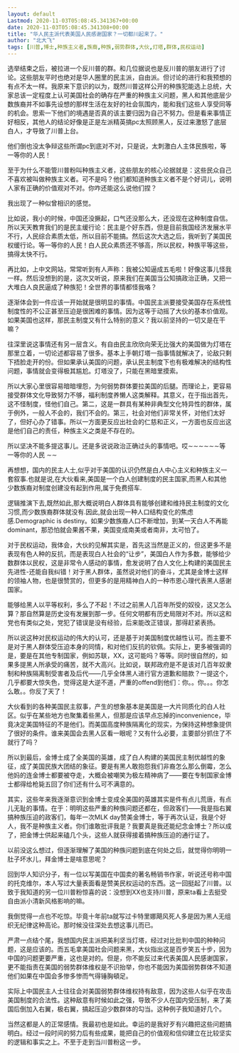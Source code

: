 ```yaml
---
layout: default
Lastmod: 2020-11-03T05:08:45.341367+00:00
date: 2020-11-03T05:08:45.341308+00:00
title: "华人民主派代表美国人民感谢国家？一切都川起来了。"
author: "北大飞"
tags: [川普,博士,种族主义者,族裔,种族,弱势群体,大伙,灯塔,群体,民权运动]
---
```


选举结束之后，被拉进一个反川普的群。和几位据说也是反川普的朋友进行了讨论。这些朋友平时也绝对是华人圈里的民主派，自由派。但讨论的进行和我预想的有点不太一样。我原来下意识的以为，既然川普这样公开的种族犯能选上总统，大家总该一定程度上认可美国社会的确存在严重的种族主义问题，黑人和其他底层少数族裔并不如事先设想的那样生活在友好的社会氛围内，能和我们这些人享受同等的机会。思索一下他们的境遇是否真的该主要归因为自己不努力。但是看来事情正好相反，其他人的结论好像是正是左派精英搞pc太照顾黑人，反过来激怒了底层白人，才导致了川普上台。  

他们倒也没太争辩这些所谓pc到底对不对，只是说，太刺激白人主体民族啦，等一等你的人民！

至于为什么不能管川普粉叫种族主义者，这些朋友的核心论据就是：这些民众自己不喜欢被叫做种族主义者。可不是吗？他们都知道种族主义者不是个好词儿，说明人家有正确的价值观对不对。你咋还能这么说他们捏？

我出现了一种似曾相识的感觉。

比如说，我小的时候，中国还没撅起，口气还没那么大，还没现在这种制度自信。所以天天教育我们的是民主缓行论：民主是个好东西，但是目前我国经济发展水平不行，人民综合素质太低，所以目前不能搞。然后这次大选之后，我听到了美国民权缓行论。等一等你的人民！白人民众素质还不够高，所以民权，种族平等这些，搞得太快不行。

再比如，上中文网站，常常听到有人声称：我被公知逼成五毛啦！好像这事儿怪我一样。然后没想到的是，这次又听说，原来我们在美国当公知搞政治正确，又把一大堆白人良民逼成了种族犯！全世界的事情都怪我咯？

逐渐体会到一件应该一开始就是很明显的事情。中国民主派要接受美国存在系统性制度性的不公正甚至压迫是很困难的事情。因为这等于动摇了大伙的基本价值观。如果美国也这样，那民主制度又有什么特别的意义？我以前坚持的一切又是在干嘛？

往深里说这事情还有另一层含义。有自由民主欣欣向荣无比强大的美国做为灯塔在那里立着，一切论述都容易了很多。基本上手朝灯塔一指事情就解决了，论敌只剩下捂脸走开的份。但如果承认美国的问题，承认民主制度下也有极难解决的结构性问题，事情就会变得极其尴尬。灯塔没了，只能在黑暗里摸索。

所以大家心里很容易暗暗埋怨，为何弱势群体要拉美国的后腿。而理论上，更容易接受群体文化导致努力不够，福利制度养懒人这类解释。其意义，在于指出首先，这不怪制度，怪他们自己。第二，这是一群具有某种非典型文化特异性的群体，属于例外，一般人不会的，我们不会的。第三，社会对他们非常关怀，对他们太好了，但好心办了错事。所以一方面更反应出社会的仁慈和正义，一方面也反应出这是他们自己的责任，种族主义之类是不存在的。

所以坚决不能多提这事儿。还是多说说政治正确过头的事情吧。哎∼∼∼∼∼∼等一等你的人民 ∼∼

再想想，国内的民主人士,似乎对于美国的认识仍然是白人中心主义和种族主义一套叙事.也就是说,在大伙看来,美国是一个白人创建制度的民主国家,而黑人和其他少数族裔对制度创建没有起到作用,属于免费搭车.

逻辑推演下去,既然如此,那大概说明白人群体具有能够创建和维持民主制度的文化习惯,而少数族裔群体就没有.因此,就会出现一种人口结构变化的焦虑感.Demographic is destiny。如果少数族裔人口不断增加，到某一天白人不再能dominant，那恐怕就会果酱不果，美国变成南美或者南非，太可怕了。

对于民权运动，我体会，大伙的见解其实是，首先这当然是正义的，但这更多不是表现有色人种的反抗，而是表现白人社会的“让步”，美国白人作为多数，能够给少数群体以民权，这是非常令人感动的事情，愈发说明了白人文化上构建的美国民主先进性-还能自我纠错！对于黑人群体，虽然说对他们的奋斗，尤其是金博士这样的领袖人物，也是很赞赏的，但更多的是用精神白人的一种市恩心理代表黑人感谢国家。

能够给黑人以平等权利，多么了不起！不过之前黑人几百年所受的奴役，这又怎么算？那自然算是历史没有发展到那一步。任何文明都有历史局限对不对。所以这和党也有类似之处，党犯了错误是没有经验，后来能改正错误，那得赶紧表扬。

所以说这种对民权运动的伟大的认可，还是基于对美国制度优越性认可。而主要不是对于黑人群体受压迫本身的同情，和对他们反抗的钦佩。实际上，更多被强调的是，要是在其他专制国家，例如苏联，XX，这可能吗？等等。同时很自然的，如果多提黑人所承受的痛苦，就不大高兴。比如说，联邦政府是不是该对几百年奴隶制和种族隔离制受害者及后代——几乎全体黑人进行官方道歉和赔款？一提这个，几乎都要大惊失色，觉得这是大逆不道，严重的offend到他们：你。。你。。。你怎么敢。。你反了天了！

大伙看到的各种美国民主叙事，产生的想象基本是美国是一大片同质化的白人社区。似乎在某些地方也聚集着些黑人，但那是应该早点忘掉的inconvenience，毕竟决定美国特征的不是他们。而美国高度种族隔离化的现实，为保持这种想象提供了很好的条件。谁来美国会去黑人区看一眼呢？又有什么必要，主要部分抓住了不就行了吗？

所以到最后，金博士成了全美国的英雄，成了白人构建的美国民主制优越性的象征，成了美国民族大团结的象征。要是有黑人敢抱怨我们非裔怎么那么倒霉，怎么他妈的连金博士都要被夺走，大概会被嘲笑为极左精神病了——要在专制国家金博士都得给枪毙五回了你们还有什么可不满意的。

其实，这些年来我逐渐意识到金博士变成全美国的英雄其实是件有点儿荒唐，有点儿无耻的事情。在于：明明这些严重的种族问题还都在，但政客们——我是指右翼搞种族压迫的政客们，每年一次MLK day赞美金博士，等于再次认证，我是个好人，我不是种族主义者。你们谁敢批评我是？我要真是我还能纪念金博士？所以成了，把金博士供起来磕几个头，这些人就获得接着搞种族压迫的通行证了。

以前没这么想过，但逐渐理解了美国的种族问题到底在何处之后，就觉得你明明一肚子坏水儿，拜金博士是啥意思呢？

回到华人知识分子，有一位以写美国在中国卖的著名畅销书作家，听说还号称中国的托克维尔，本人写过大量表面看是赞美民权运动的东西。这一回挺起了川普。以致于我知道的另一位川普粉惊喜的说：没想到XX也支持川普，原来ta看上去挺受自由派小清新风格影响的嘛。

我倒觉得一点也不吃惊。毕竟十年前ta就写过卡特里娜飓风死人多是因为黑人无组织无纪律这种高论。那时候没往深处去想这事儿而已。

严肃一点结个尾，我想国内民主派把美利坚当灯塔，经过对比批判中国的种种问题，这是应该的。而五毛拿美国社会问题来黑，大伙指出这是百步笑五十步，因为中国的问题更要严重，这也是对的。但是，你不能反过来代表美国人民感谢国家，更不能指责在美国的弱势群体维权是不识抬举，你也不能因为美国弱势群体不知道他们如果在中国会多惨多惨而气得锤胸頓足。

实际上中国民主人士往往会对美国弱势群体维权持有敌意，因为这些人似乎在攻击美国制度的合法性。这种敌意有时候如此之强，导致不少人在国内受压制，来了美国后倒加入右翼，极右翼，搞起压迫少数群体的勾当。这种例子我知道好几个。

当然这都是人的正常感情。我最初也是如此。幸运的是我好歹有兴趣把这些问题搞明白。经过一段时间的努力后有些成果，能把自己的价值观和信仰建立在比较坚实的逻辑和事实之上。不至于走到当川普粉这一步。

